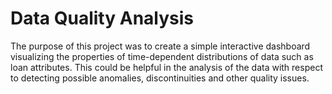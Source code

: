# Data Quality Analysis
The purpose of this project was to create a simple interactive dashboard visualizing the properties of time-dependent distributions of data such as loan attributes.
This could be helpful in the analysis of the data with respect to detecting possible anomalies, discontinuities and other quality issues.



